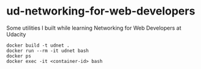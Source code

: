 # ud-networking-for-web-developers
Some utilities I built while learning Networking for Web Developers at Udacity

    docker build -t udnet .
    docker run --rm -it udnet bash
    docker ps
    docker exec -it <container-id> bash
